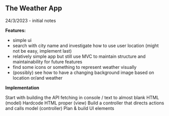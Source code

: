 ## The Weather App

24/3/2023 - initial notes

**Features:**

- simple ui
- search with city name and investigate how to use user location (might not be easy, implement last)
- relatively simple app but still use MVC to maintain structure and maintainability for future features
- find some icons or something to represent weather visually
- (possibly) see how to have a changing background image based on location or/and weather

**Implementation**

Start with building the API fetching in console / text to almost blank HTML (model)
Hardcode HTML proper (view)
Build a controller that directs actions and calls model (controller)
Plan & build UI elements
